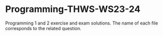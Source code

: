 # Programming-THWS-WS23-24
Programming 1 and 2 exercise and exam solutions.
The name of each file corresponds to the related question.
